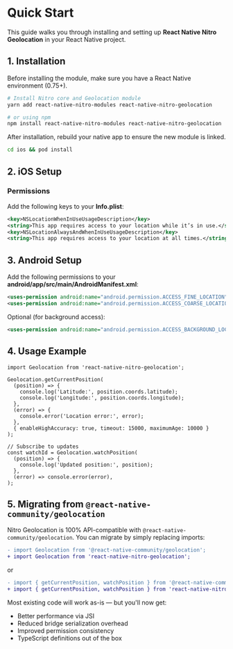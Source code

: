 # Quick Start

This guide walks you through installing and setting up **React Native Nitro Geolocation** in your React Native project.


## 1. Installation

Before installing the module, make sure you have a React Native environment (0.75+).

~~~bash
# Install Nitro core and Geolocation module
yarn add react-native-nitro-modules react-native-nitro-geolocation

# or using npm
npm install react-native-nitro-modules react-native-nitro-geolocation
~~~

After installation, rebuild your native app to ensure the new module is linked.

~~~bash
cd ios && pod install
~~~

## 2. iOS Setup

### Permissions

Add the following keys to your **Info.plist**:

~~~xml
<key>NSLocationWhenInUseUsageDescription</key>
<string>This app requires access to your location while it’s in use.</string>
<key>NSLocationAlwaysAndWhenInUseUsageDescription</key>
<string>This app requires access to your location at all times.</string>
~~~

## 3. Android Setup

Add the following permissions to your **android/app/src/main/AndroidManifest.xml**:

~~~xml
<uses-permission android:name="android.permission.ACCESS_FINE_LOCATION" />
<uses-permission android:name="android.permission.ACCESS_COARSE_LOCATION" />
~~~

Optional (for background access):

~~~xml
<uses-permission android:name="android.permission.ACCESS_BACKGROUND_LOCATION" />
~~~

## 4. Usage Example

~~~tsx
import Geolocation from 'react-native-nitro-geolocation';

Geolocation.getCurrentPosition(
  (position) => {
    console.log('Latitude:', position.coords.latitude);
    console.log('Longitude:', position.coords.longitude);
  },
  (error) => {
    console.error('Location error:', error);
  },
  { enableHighAccuracy: true, timeout: 15000, maximumAge: 10000 }
);

// Subscribe to updates
const watchId = Geolocation.watchPosition(
  (position) => {
    console.log('Updated position:', position);
  },
  (error) => console.error(error),
);

~~~

## 5. Migrating from `@react-native-community/geolocation`

Nitro Geolocation is 100% API-compatible with `@react-native-community/geolocation`.
You can migrate by simply replacing imports:

~~~diff
- import Geolocation from '@react-native-community/geolocation';
+ import Geolocation from 'react-native-nitro-geolocation';
~~~

or

~~~diff
- import { getCurrentPosition, watchPosition } from '@react-native-community/geolocation';
+ import { getCurrentPosition, watchPosition } from 'react-native-nitro-geolocation';
~~~

Most existing code will work as-is — but you'll now get:
- Better performance via JSI
- Reduced bridge serialization overhead
- Improved permission consistency
- TypeScript definitions out of the box
